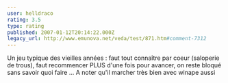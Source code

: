 ```yaml
---
user: helldraco
rating: 3.5
type: rating
published: 2007-01-12T20:14:22.000Z
legacy_url: http://www.emunova.net/veda/test/871.htm#comment-7312
---
```

Un jeu typique des vieilles années : faut tout connaître par coeur (saloperie de trous), faut recommencer PLUS d'une fois pour avancer, on reste bloqué sans savoir quoi faire ... A noter qu'il marcher très bien avec winape aussi